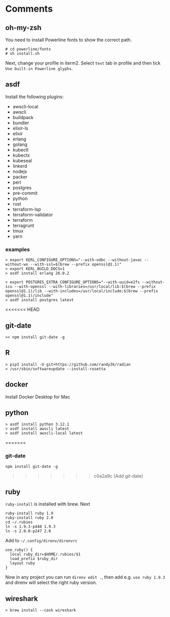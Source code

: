 # Comments

## oh-my-zsh

You need to install Powerline fonts to show the correct path.

```
# cd powerline/fonts
# sh install.sh
```

Next, change your profile in iterm2. Select `text` tab in profile and then tick
`Use built-in Powerline glyphs`.

## asdf

Install the following plugins:

* awscli-local
* awscli
* buildpack
* bundler
* elixir-ls
* elixir
* erlang
* golang
* kubectl
* kubectx
* kubeseal
* linkerd
* nodejs
* packer
* perl
* postgres
* pre-commit
* python
* rust
* terraform-lsp
* terraform-validator
* terraform
* terragrunt
* tmux
* yarn

### examples
```
> export KERL_CONFIGURE_OPTIONS="--with-odbc --without-javac --without-wx --with-ssl=$(brew --prefix openssl@1.1)"
> export KERL_BUILD_DOCS=1
> asdf install erlang 26.0.2

> export POSTGRES_EXTRA_CONFIGURE_OPTIONS="--with-uuid=e2fs --without-icu --with-openssl --with-libraries=/usr/local/lib:$(brew --prefix openssl@1.1)/lib --with-includes=/usr/local/include:$(brew --prefix openssl@1.1)/include"
> asdf install postgres latest
```

<<<<<<< HEAD
## git-date

`>< npm install git-date -g`

## R

```
> pip3 install -U git+https://github.com/randy3k/radian
> /usr/sbin/softwareupdate --install-rosetta
```

## docker

Install Docker Desktop for Mac

## python

```
> asdf install python 3.12.1
> asdf install awscli latest
> asdf install awscli-local latest
```
=======
### git-date

`npm install git-date -g`
>>>>>>> c0a2a9c (Add git-date)

## ruby

`ruby-install` is installed with brew. Next
```
ruby-install ruby 1.9
ruby-install ruby 2.0
cd ~/.rubies
ln -s 1.9.3-p448 1.9.3
ln -s 2.0.0-p247 2.0
```

Add to `~/.config/direnv/direnvrc`
```
use_ruby() {
  local ruby_dir=$HOME/.rubies/$1
  load_prefix $ruby_dir
  layout ruby
}
```

Now in any project you can run `direnv edit .`, then add e.g. `use ruby 1.9.3` and direnv will select the right ruby version.

## wireshark

```
> brew install --cask wireshark
```
